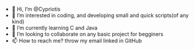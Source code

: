 - 👋 Hi, I’m @Cypriotis
- 👀 I’m interested in coding, and developing small and quick scripts(of any kind)
- 🌱 I’m currently learning C and Java
- 💞️ I’m looking to collaborate on any basic project for begginers 
- 📫 How to reach me? throw my email linked in GitHub
<!---
Cypriotis/Cypriotis is a ✨ special ✨ repository because its `README.md` (this file) appears on your GitHub profile.
You can click the Preview link to take a look at your changes.
--->
